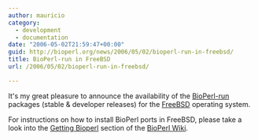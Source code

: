 ```yaml
---
author: mauricio
category:
  - development
  - documentation
date: "2006-05-02T21:59:47+00:00"
guid: http://bioperl.org/news/2006/05/02/bioperl-run-in-freebsd/
title: BioPerl-run in FreeBSD
url: /2006/05/02/bioperl-run-in-freebsd/

---
```

It's my great pleasure to announce the availability of the [BioPerl-run](http://bioperl.org/wiki/Run_package) packages (stable & developer releases) for the [FreeBSD](http://www.freebsd.org/) operating system.

For instructions on how to install BioPerl ports in FreeBSD, please take a look into the [Getting Bioperl](/wiki/Getting_BioPerl) section of the [BioPerl Wiki](/wiki/Main_Page).
